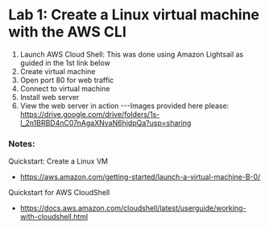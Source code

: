 # Lab 1: Create a Linux virtual machine with the AWS CLI

1. Launch AWS Cloud Shell: This was done using Amazon Lightsail as guided in the 1st link below
3. Create virtual machine
4. Open port 80 for web traffic
5. Connect to virtual machine
6. Install web server
7. View the web server in action
---Images provided here please: https://drive.google.com/drive/folders/1s-l_2n1BRBD4nC07nAgaXNvaN6hjdpQa?usp=sharing

### Notes:

Quickstart: Create a Linux VM
* https://aws.amazon.com/getting-started/launch-a-virtual-machine-B-0/

Quickstart for AWS CloudShell
* https://docs.aws.amazon.com/cloudshell/latest/userguide/working-with-cloudshell.html
